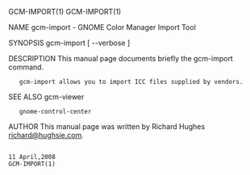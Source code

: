 GCM-IMPORT(1)                                                                                                                                                                                   GCM-IMPORT(1)



NAME
       gcm-import - GNOME Color Manager Import Tool

SYNOPSIS
       gcm-import [ --verbose ]

DESCRIPTION
       This manual page documents briefly the gcm-import command.

       gcm-import allows you to import ICC files supplied by vendors.

SEE ALSO
       gcm-viewer

       gnome-control-center

AUTHOR
       This manual page was written by Richard Hughes <richard@hughsie.com>.



                                                                                                11 April,2008                                                                                   GCM-IMPORT(1)
